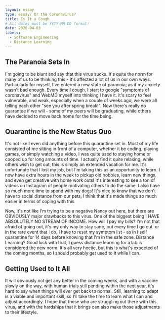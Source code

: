 ```yaml
---
layout: essay
type: essay/ Or the Coronavirus?
title: Is It a Cough
# All dates must be YYYY-MM-DD format!
date: 2020-04-03
labels:
  - Software Engineering
  - Distance Learning
---
```


## The Paranoia Sets In
I'm going to be blunt and say that this virus sucks. It's quite the norm for many of us to be thinking this - it's affected a lot of us in our own ways. Particularly for myself, I've entered a new state of paranoia; as if my anxiety wasn't bad enough. Every time I cough, I start to google "symptoms of coronavirus" and WebMD myself into thinking I have it. It's scary to feel vulnerable, and weak, especially when a couple of weeks ago, we were all telling each other "see you after spring break!". Now there's really no guarantee if we will - some of my peers will be graduating, while others have decided to move back home for the time being. 

## Quarantine is the New Status Quo
It's not like I even did anything before this quarantine set in. Most of my life consisted of me sitting in front of a computer, whether it be coding, playing games, or simply watching a video, I was quite used to staying home or cooped up for long amounts of time. I actually find it quite relaxing, while others wish to get out, this is simply an extended vacation for me. It's unfortunate that I lost my job, but I'm taking this as an opportunity to learn. I now have extra hours in the week to pickup old hobbies, learn new things, and even get creative with home work outs! It's interesting to see a ton of videos on Instagram of people motivating others to do the same. I also have so much more time to spend with my dogs! It's nice to know that we don't have to social distance from our pets, I think that it's made things so much easier in terms of coping with this.

Now, it's not like I'm trying to be a negative Nancy out here, but there are OBVIOUSLY major drawbacks to this virus. One of the biggest being I HAVE ABSOLUTELY NO STREAM OF INCOME. How will I pay my bills? I'm not that afraid of going out, it's my only way to stay sane, but every time I go out, or in the rare event that I do, I have to reset my symptom list - as in I self quarantine for 14 days before knowing that I'm in the safe zone. Distance Learning? Good luck with that, I guess distance learning for a lab is considered the new norm. It's all very hectic, but this is what's expected of the coming months, so I should probably get used to it while I can.  

## Getting Used to It All
It will obviously not get any better in the coming weeks, and with a vaccine slowly on the way, with human trials still pending within the next year, it's hard to say when things will ever get back to normal. Still, learning to adapt is a viable and important skill, so I'll take the time to learn what I can and adjust accordingly. I hope that those who are struggling out there with this virus, and with the hardships that it brings can also make those adjustments to their lifestyle. 